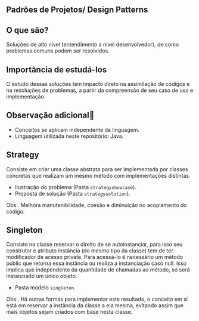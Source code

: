 ## Padrões de Projetos/ Design Patterns
<h2>O que são?</h2>
Soluções de alto nível (entendimento a nível desenvolvedor), de como problemas comuns podem ser resolvidos.

<h2>Importância de estudá-los</h2>
O estudo dessas soluções tem impacto direto na assimilação de códigos e na resoluções de problemas, a partir da compreensão de seu caso de uso e implementação.

<h2>Observação adicional🚧</h2>

- Conceitos se aplicam independente da linguagem.
- Linguagem utilizada neste repositório: Java.

## Strategy
Consiste em criar uma classe abstrata para ser implementada por classes concretas que realizam um mesmo método com implementações distintas.<br>

- Ilustração do problema (Pasta `strategyshowcase`).
- Proposta de solução (Pasta `strategysolution`).

Obs:. Melhora manutenibilidade, coesão e diminuição no acoplamento do código.

## Singleton

Consiste na classe reservar o direito de se autoinstanciar, para isso seu construtor e atributo instância (do mesmo tipo da classe) tem de ter modificador de acesso private. Para acessá-lo é necessário um método public que retorna essa instância ou realiza a instanciação caso null.
Isso implica que independente da quantidade de chamadas ao método, só será instanciado um único objeto.

- Pasta modelo `singleton`

Obs:. Há outras formas para implementar este resultado, o conceito em sí está em reservar a instância da classe a ela mesma, evitando assim que mais objetos sejam criados com base nesta classe.

